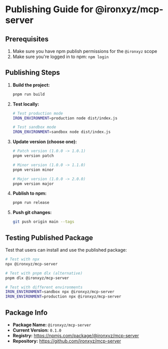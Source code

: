 # Publishing Guide for @ironxyz/mcp-server

## Prerequisites

1. Make sure you have npm publish permissions for the `@ironxyz` scope
2. Make sure you're logged in to npm: `npm login`

## Publishing Steps

1. **Build the project:**

   ```bash
   pnpm run build
   ```

2. **Test locally:**

   ```bash
   # Test production mode
   IRON_ENVIRONMENT=production node dist/index.js

   # Test sandbox mode
   IRON_ENVIRONMENT=sandbox node dist/index.js
   ```

3. **Update version (choose one):**

   ```bash
   # Patch version (1.0.0 -> 1.0.1)
   pnpm version patch

   # Minor version (1.0.0 -> 1.1.0)
   pnpm version minor

   # Major version (1.0.0 -> 2.0.0)
   pnpm version major
   ```

4. **Publish to npm:**

   ```bash
   pnpm run release
   ```

5. **Push git changes:**
   ```bash
   git push origin main --tags
   ```

## Testing Published Package

Test that users can install and use the published package:

```bash
# Test with npx
npx @ironxyz/mcp-server

# Test with pnpm dlx (alternative)
pnpm dlx @ironxyz/mcp-server

# Test with different environments
IRON_ENVIRONMENT=sandbox npx @ironxyz/mcp-server
IRON_ENVIRONMENT=production npx @ironxyz/mcp-server
```

## Package Info

- **Package Name:** `@ironxyz/mcp-server`
- **Current Version:** `0.1.0`
- **Registry:** https://npmjs.com/package/@ironxyz/mcp-server
- **Repository:** https://github.com/ironxyz/mcp-server
